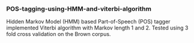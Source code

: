 ### POS-tagging-using-HMM-and-viterbi-algorithm

Hidden Markov Model (HMM) based Part-of-Speech (POS) tagger implemented Viterbi algorithm with Markov length 1 and 2. Tested using 3 fold cross validation on the Brown corpus.
